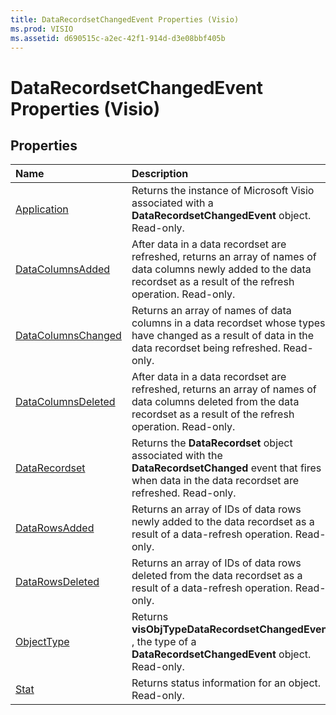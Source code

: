 ```yaml
---
title: DataRecordsetChangedEvent Properties (Visio)
ms.prod: VISIO
ms.assetid: d690515c-a2ec-42f1-914d-d3e08bbf405b
---
```



# DataRecordsetChangedEvent Properties (Visio)

## Properties



|**Name**|**Description**|
|:-----|:-----|
|[Application](datarecordsetchangedevent-application-property-visio.md)|Returns the instance of Microsoft Visio associated with a  **DataRecordsetChangedEvent** object. Read-only.|
|[DataColumnsAdded](datarecordsetchangedevent-datacolumnsadded-property-visio.md)|After data in a data recordset are refreshed, returns an array of names of data columns newly added to the data recordset as a result of the refresh operation. Read-only.|
|[DataColumnsChanged](datarecordsetchangedevent-datacolumnschanged-property-visio.md)|Returns an array of names of data columns in a data recordset whose types have changed as a result of data in the data recordset being refreshed. Read-only.|
|[DataColumnsDeleted](datarecordsetchangedevent-datacolumnsdeleted-property-visio.md)|After data in a data recordset are refreshed, returns an array of names of data columns deleted from the data recordset as a result of the refresh operation. Read-only.|
|[DataRecordset](datarecordsetchangedevent-datarecordset-property-visio.md)|Returns the  **DataRecordset** object associated with the **DataRecordsetChanged** event that fires when data in the data recordset are refreshed. Read-only.|
|[DataRowsAdded](datarecordsetchangedevent-datarowsadded-property-visio.md)|Returns an array of IDs of data rows newly added to the data recordset as a result of a data-refresh operation. Read-only.|
|[DataRowsDeleted](datarecordsetchangedevent-datarowsdeleted-property-visio.md)|Returns an array of IDs of data rows deleted from the data recordset as a result of a data-refresh operation. Read-only.|
|[ObjectType](datarecordsetchangedevent-objecttype-property-visio.md)|Returns  **visObjTypeDataRecordsetChangedEvent** , the type of a **DataRecordsetChangedEvent** object. Read-only.|
|[Stat](datarecordsetchangedevent-stat-property-visio.md)|Returns status information for an object. Read-only.|

